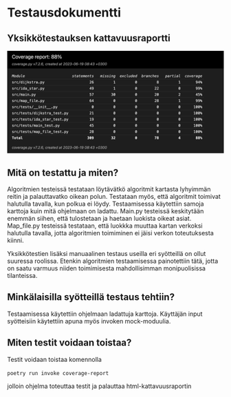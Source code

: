 # Testausdokumentti

## Yksikkötestauksen kattavuusraportti
![viimeisin kattavuusraportti](/dokumentointi/kuvat/kattavuusraportti.png)

## Mitä on testattu ja miten?
Algoritmien testeissä testataan löytävätkö algoritmit kartasta lyhyimmän reitin ja palauttavatko oikean polun. Testataan myös, että algoritmit toimivat halutulla tavalla, kun polkua ei löydy. Testaamisessa käytettiin samoja karttoja kuin mitä ohjelmaan on ladattu.
Main.py testeissä keskitytään enemmän siihen, että tulostetaan ja haetaan luokista oikeat asiat. 
Map_file.py testeissä testataan, että luokkka muuttaa kartan verkoksi halutulla tavalla, jotta algoritmien toimiminen ei jäisi verkon toteutuksesta kiinni. 

Yksikkötestien lisäksi manuaalinen testaus useilla eri syötteillä on ollut suuressa roolissa. Etenkin algoritmien testaamisessa painotettiin tätä, jotta on saatu varmuus niiden toimimisesta mahdollisimman monipuolisissa tilanteissa.

## Minkälaisilla syötteillä testaus tehtiin?
Testaamisessa käytettiin ohjelmaan ladattuja karttoja. Käyttäjän input syötteisiin käytettiin apuna myös invoken mock-moduulia.

## Miten testit voidaan toistaa?

Testit voidaan toistaa komennolla 

 ```poetry run invoke coverage-report```

jolloin ohjelma toteuttaa testit ja palauttaa html-kattavuusraportin


